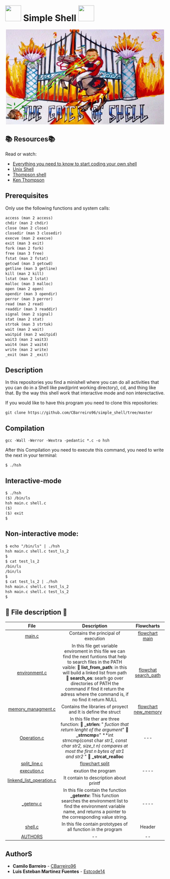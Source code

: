 # <img src="https://user-images.githubusercontent.com/66263776/88350578-252ffd80-cd19-11ea-9730-7bd7b1da9fca.jpg" width="50" height= "50"> Simple Shell <img src="https://user-images.githubusercontent.com/66263776/88350578-252ffd80-cd19-11ea-9730-7bd7b1da9fca.jpg" width="50" height= "50">

<p align="center">
  <img src="https://github.com/CBarreiro96/simple_shell/blob/Camilo/shell_image.jpg" width="500" height= "300">
</p>

## :books: Resources:books:
Read or watch:
* [Everything you need to know to start coding your own shell](https://intranet.hbtn.io/concepts/64)
* [Unix Shell](https://en.wikipedia.org/wiki/Unix_shell)
* [Thompson shell](https://en.wikipedia.org/wiki/Thompson_shell)
* [Ken Thompson](https://en.wikipedia.org/wiki/Ken_Thompson)

## Prerequisites
Only use the following functions and system calls:
```
access (man 2 access)
chdir (man 2 chdir)
close (man 2 close)
closedir (man 3 closedir)
execve (man 2 execve)
exit (man 3 exit)
fork (man 2 fork)
free (man 3 free)
fstat (man 2 fstat)
getcwd (man 3 getcwd)
getline (man 3 getline)
kill (man 2 kill)
lstat (man 2 lstat)
malloc (man 3 malloc)
open (man 2 open)
opendir (man 3 opendir)
perror (man 3 perror)
read (man 2 read)
readdir (man 3 readdir)
signal (man 2 signal)
stat (man 2 stat)
strtok (man 3 strtok)
wait (man 2 wait)
waitpid (man 2 waitpid)
wait3 (man 2 wait3)
wait4 (man 2 wait4)
write (man 2 write)
_exit (man 2 _exit)
```
## Description
In this repositories you find a minishell where you can do all activities that you can do in a Shell like pwd(print working directory), cd, and thing like that. By the way this shell work that interactive mode and non interectactive. 

If you would like to have this program you need to clone this repositories:
```
git clone https://github.com/CBarreiro96/simple_shell/tree/master
```
## Compilation
```
gcc -Wall -Werror -Wextra -pedantic *.c -o hsh
```
After this Compilation you need to execute this command, you need to write the next in your terminal:
```
$ ./hsh
```
## Interactive-mode
```
$ ./hsh
($) /bin/ls
hsh main.c shell.c
($)
($) exit
$
```
## Non-interactive mode:
```
$ echo "/bin/ls" | ./hsh
hsh main.c shell.c test_ls_2
$
$ cat test_ls_2
/bin/ls
/bin/ls
$
$ cat test_ls_2 | ./hsh
hsh main.c shell.c test_ls_2
hsh main.c shell.c test_ls_2
$
```


## :gem: File description :gem:
| File | Description | Flowcharts |
| :---: | :---: | :---: |
| [main.c](https://github.com/CBarreiro96/simple_shell/blob/Camilo/main.c "Principal Function") | Contains the principal of execution | [flowchart main](https://github.com/CBarreiro96/simple_shell/blob/master/imagenes/readme1.png "mainflowchart") |
|[environment.c](https://github.com/CBarreiro96/simple_shell/blob/Camilo/environment.c "variable environment") | In this file get variable enviroment in this file we can find the next funtions that help to search files in the PATH vaible: :sunflower: **list_from_path**: in this will build a linked list from path :sunflower: **search_os**: searh go over directories of PATH the command if find it return the adress where the command is, if no find it return NULL| [flowchat search_path](https://user-images.githubusercontent.com/58672916/90821367-673c6700-e2f8-11ea-9d44-4a10bc7a5e6a.png "search_path")|
| [memory_managment.c](https://github.com/CBarreiro96/simple_shell/blob/master/memory_managment.c "Header") | Contains the libraries of proyect and It is define the struct |[flowchart new_memory](https://github.com/CBarreiro96/simple_shell/blob/master/imagenes/readme2.png "new_memoryflowchart")|
| [Operation.c](https://github.com/CBarreiro96/simple_shell/blob/master/operation.c "Operation system") | In this file ther are three function: :sunflower:   **_strlen:** " *fuction that return lenght of the argument*" :sunflower: **_strncmp=**" **int strncmp(const char *str1, const char *str2, size_t n)** _compares at most the first n bytes of str1 and str2_ " :sunflower: **_strcat_realloc**| ---| 
|[split_line.c](https://github.com/CBarreiro96/simple_shell/blob/master/split_line.c "split a string in tokens") | [flowchart split](https://user-images.githubusercontent.com/66263776/90824572-3ad71980-e2fd-11ea-94eb-c62735d24e3e.jpeg "split_lineflowchart") 
| [execution.c](https://github.com/CBarreiro96/simple_shell/blob/master/execution.c "Execution") | exution the program| ---- |
| [linkend_list_operation.c](https://github.com/CBarreiro96/simple_shell/blob/master/linkend_list_operation.c "linkend list operation") | It contain to description about printf | |
| [_getenv.c](https://github.com/CBarreiro96/simple_shell/blob/Camilo/_getenv.c) | In this file contain the function **_getentv:** This function searches the environment list to find the environment variable name, and returns a pointer to the corresponding value string. | ---- |
| [shell.c](https://github.com/CBarreiro96/simple_shell/blob/Camilo/shell.h)| In this file contain prototypes of all function in the program| Header |
|[AUTHORS](https://github.com/CBarreiro96/simple_shell/blob/Camilo/AUTHORS "Team")| -- | -- |

## AuthorS
* **Camilo Barreiro** - [CBarreiro96](https://github.com/CBarreiro96)
* **Luis Esteban Martinez Fuentes** - [Estcode14](https://github.com/Estcode14)
